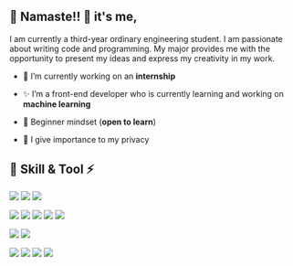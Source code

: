 ## 🌈 Namaste!! 🐻 it's me,

I am currently a third-year ordinary engineering student. I am passionate about writing code and programming. My major provides me with the opportunity to present my ideas and express my creativity in my work.</h3>

- 🔭 I’m currently working on an **internship**

- ✨ I’m a front-end developer who is currently learning and working on **machine learning**

- :apple: Beginner mindset (**open to learn**)

- 🗿 I give importance to my privacy

## 🚀 Skill & Tool ⚡

<p align="left">
  <a target="_blank"><img src="https://img.shields.io/badge/Python-FFD43B?style=for-the-badge&logo=python&logoColor=blue"></img></a> 
  <a target="_blank"><img src="https://img.shields.io/badge/scikit_learn-F7931E?style=for-the-badge&logo=scikit-learn&logoColor=white"></img></a>
   <a target="_blank"><img src="https://img.shields.io/badge/OpenCV-27338e?style=for-the-badge&logo=OpenCV&logoColor=white"></img></a>
  
  
  <a target="_blank"><img src="https://img.shields.io/badge/HTML5-E34F26?style=for-the-badge&logo=html5&logoColor=white"></img></a>
  <a target="_blank"><img src="https://img.shields.io/badge/CSS3-1572B6?style=for-the-badge&logo=css3&logoColor=white"></img></a>
  <a target="_blank"><img src="https://img.shields.io/badge/JavaScript-323330?style=for-the-badge&logo=javascript&logoColor=F7DF1E"></img></a>
  <a target="_blank"><img src="https://img.shields.io/badge/React-20232A?style=for-the-badge&logo=react&logoColor=61DAFB"></img></a>
  <a target="_blank"><img src="https://img.shields.io/badge/TypeScript-007ACC?style=for-the-badge&logo=typescript&logoColor=white"></img></a>
  
  
  <a target="_blank"><img src="https://img.shields.io/badge/Raspberry%20Pi-A22846?style=for-the-badge&logo=Raspberry%20Pi&logoColor=white"></img></a>
  <a target="_blank"><img src="https://img.shields.io/badge/Arduino-00979D?style=for-the-badge&logo=Arduino&logoColor=white"></img></a>
  
  <a target="_blank"><img src="https://img.shields.io/badge/Unity-100000?style=for-the-badge&logo=unity&logoColor=white"></img></a>
  <a target="_blank"><img src="https://img.shields.io/badge/Figma-F24E1E?style=for-the-badge&logo=figma&logoColor=white"></img></a>
  <a target="_blank"><img src="https://img.shields.io/badge/blender-%23F5792A.svg?style=for-the-badge&logo=blender&logoColor=white"></img></a>
  <a target="_blank"><img src="https://img.shields.io/badge/Adobe%20Illustrator-FF9A00?style=for-the-badge&logo=adobe%20illustrator&logoColor=white"></img></a>
  
</p>
